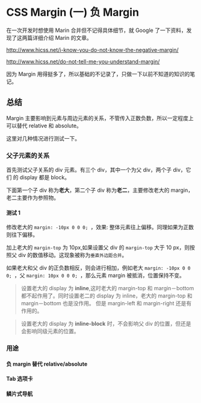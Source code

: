 # CSS Margin (一) 负 Margin

在一次开发时想使用 Marin 合并但不记得具体细节，就 Google 了一下资料，发现了这两篇详细介绍 Marin 的文章。

http://www.hicss.net/i-know-you-do-not-know-the-negative-margin/

http://www.hicss.net/do-not-tell-me-you-understand-margin/

因为 Margin 用得挺多了，所以基础的不记录了，只做一下以前不知道的知识的笔记。

## 总结

Margin 主要影响到元素与周边元素的关系，不管传入正数负数，所以一定程度上可以替代 relative 和 absolute。

这里对几种情况进行测试一下。

### 父子元素的关系

首先测试父子关系的 div 元素。有三个 div，其中一个为父 div，两个子 div，它们 的 display 都是 block。

下面第一个子 div 称为**老大**，第二个子 div 称为**老二**，主要修改老大的 margin，老二主要作为参照物。


#### 测试 1

修改老大的 `margin: -10px 0 0 0; `，效果: 整体元素往上偏移。同理如果为正数则往下偏移。

加上老大的 `margin-top` 为 10px,如果设置父 div 的 `margin-top` 大于 10 px，则按照父 div 的数值移动。这现象被称为`垂直外边距合并`。

如果老大和父 div 的正负数相反，则会进行相加，例如老大 `margin: -10px 0 0 0; `，父 `margin: 10px 0 0 0; `，那么元素 margin 被抵消，位置保持不变。



> 设置老大的 display 为 **inline**,这时老大的 margin-top 和 margin－bottom 都不起作用了。同时设置老二的 display 为 inline，老大的 margin-top 和 margin－bottom 也是没作用。
> 但是 margin-left 和 margin-right 还是有作用的。


> 设置老大的 display 为 **inline-block** 时，不会影响父 div 的位置，但还是会影响同级元素的位置。



### 用途

#### 负 margin 替代 relative/absolute

#### Tab 选项卡

#### 鳞片式导航